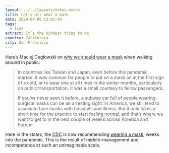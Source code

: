 ```yaml
---
layout: ../../layouts/notes.astro
title: Let’s all wear a mask
date: 2020-04-05 13:03:49
tags:
  - link
extract: It’s the kindest thing to do.
country: California
city: San Francisco
---
```


Here’s Maciej Cegłowski on [why we should wear a mask](https://idlewords.com/2020/04/let_s_all_wear_a_mask.htm) when walking around in public:

> In countries like Taiwan and Japan, even before this pandemic started, it was common for people to put on a mask on at the first sign of a cold, or to wear one at all times in the winter months, particularly on public transportation. It was a small courtesy to fellow passengers.
>
> If you’ve never seen it before, a subway car full of people wearing surgical masks can be an arresting sight. In America, we still tend to associate face masks with hospitals and illness. But it only takes a short time for the practice to start feeling normal, and that’s where we want to get to in the next couple of weeks across America and Europe.

Here in the states, the <abbr title="Center for Disease Control and Prevention">CDC</abbr> is now recommending [wearing a mask](https://www.cdc.gov/coronavirus/2019-ncov/prevent-getting-sick/diy-cloth-face-coverings.html), weeks into the pandemic. This is the result of middle-management and incompetence at such an unimaginable scale.
